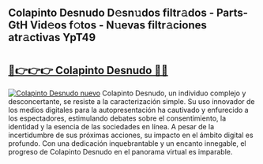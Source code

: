 ## Colapinto Desnudo D𝚎sn𝚞dos filtr𝚊dos - Parts-GtH Vid𝚎os f𝚘tos - N𝚞evas filtr𝚊ciones atr𝚊ctivas YpT49

# <h2><a href="http://mbafo71.tromn.icu/?c=Colapinto+Desnudo">🔗👉👉👉 Colapinto Desnudo 🔗🔗</a></h2>

[![Colapinto Desnudo nuevo](https://i.imgur.com/pEAQMta.gif)](http://mbafo71.tromn.icu/?c=Colapinto+Desnudo)
Colapinto Desnudo, un individuo complejo y desconcertante, se resiste a la caracterización simple. Su uso innovador de los medios digitales para la autopresentación ha cautivado y enfurecido a los espectadores, estimulando debates sobre el consentimiento, la identidad y la esencia de las sociedades en línea. A pesar de la incertidumbre de sus próximas acciones, su impacto en el ámbito digital es profundo. Con una dedicación inquebrantable y un encanto innegable, el progreso de Colapinto Desnudo en el panorama virtual es imparable.
